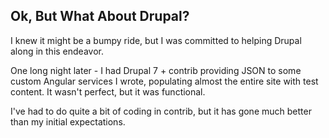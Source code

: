 ##  Ok, But What About Drupal?

I knew it might be a bumpy ride, but I was committed to helping Drupal along in this endeavor.

One long night later - I had Drupal 7 + contrib providing JSON to some custom Angular services I wrote, populating almost the entire site with test content. It wasn't perfect, but it was functional.

I've had to do quite a bit of coding in contrib, but it has gone much better than my initial expectations.
